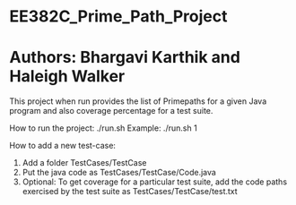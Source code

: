 # EE382C_Prime_Path_Project
# Authors: Bhargavi Karthik and Haleigh Walker

This project when run provides the list of Primepaths for a given Java program and also coverage percentage for a  test suite.

How to run the project:
./run.sh <test-case-number>
Example: ./run.sh 1

How to add a new test-case:
1) Add a folder TestCases/TestCase<num> 
2) Put the java code as TestCases/TestCase<num>/Code.java
3) Optional: To get coverage for a particular test suite, add the code paths exercised by the test suite as TestCases/TestCase<num>/test.txt
